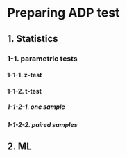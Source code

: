 # Preparing ADP test

## 1. Statistics  

### 1-1. parametric tests  

#### 1-1-1. z-test 
#### 1-1-2. t-test
##### 1-1-2-1. one sample
##### 1-1-2-2. paired samples

## 2. ML